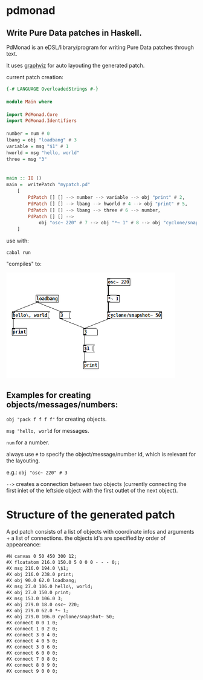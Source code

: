 # pdmonad
## Write Pure Data patches in Haskell.
PdMonad is an eDSL/library/program for writing Pure Data patches through text. 

It uses [graphviz](https://hackage.haskell.org/package/graphviz) for auto layouting the generated patch.

current patch creation:
```haskell
{-# LANGUAGE OverloadedStrings #-}

module Main where

import PdMonad.Core
import PdMonad.Identifiers

number = num # 0
lbang = obj "loadbang" # 3
variable = msg "$1" # 1
hworld = msg "hello, world"
three = msg "3"


main :: IO ()
main =  writePatch "mypatch.pd"
    [
        PdPatch [] [] --> number --> variable --> obj "print" # 2,
        PdPatch [] [] --> lbang --> hworld # 4 --> obj "print" # 5,
        PdPatch [] [] --> lbang --> three # 6 --> number,
        PdPatch [] [] --> 
            obj "osc~ 220" # 7 --> obj "*~ 1" # 8 --> obj "cyclone/snapshot~ 50" # 9 --> num
    ]
```

use with:
```
cabal run
```

"compiles" to:

![Pd created patch](resources/img/layouted.png)



## Examples for creating objects/messages/numbers:

```obj "pack f f f f"``` for creating objects.

```msg "hello, world``` for messages.

```num``` for a number.

always use ```#``` to specify the object/message/number id, which is relevant for the layouting.

e.g.:
```obj "osc~ 220" # 3```

```-->``` creates a connection between two objects (currently connecting the first inlet of the leftside object with the first outlet of the next object).


# Structure of the generated patch

A pd patch consists of a list of objects with coordinate infos and arguments + a list of connections. the objects id's are specified by order of appeareance:
```
#N canvas 0 50 450 300 12;
#X floatatom 216.0 150.0 5 0 0 0 - - - 0;;
#X msg 216.0 194.0 \$1;
#X obj 216.0 238.0 print;
#X obj 90.0 62.0 loadbang;
#X msg 27.0 106.0 hello\, world;
#X obj 27.0 150.0 print;
#X msg 153.0 106.0 3;
#X obj 279.0 18.0 osc~ 220;
#X obj 279.0 62.0 *~ 1;
#X obj 279.0 106.0 cyclone/snapshot~ 50;
#X connect 0 0 1 0;
#X connect 1 0 2 0;
#X connect 3 0 4 0;
#X connect 4 0 5 0;
#X connect 3 0 6 0;
#X connect 6 0 0 0;
#X connect 7 0 8 0;
#X connect 8 0 9 0;
#X connect 9 0 0 0;
```